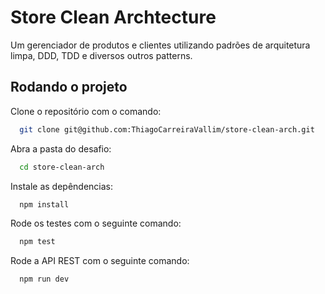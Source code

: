 # Store Clean Archtecture

Um gerenciador de produtos e clientes utilizando padrões de arquitetura limpa, DDD, TDD e diversos outros patterns.

## Rodando o projeto

Clone o repositório com o comando:

``` sh
  git clone git@github.com:ThiagoCarreiraVallim/store-clean-arch.git
```

Abra a pasta do desafio:

``` sh
  cd store-clean-arch
```

Instale as depêndencias:

``` sh
  npm install
```

Rode os testes com o seguinte comando:

``` sh
  npm test
```

Rode a API REST com o seguinte comando:

``` sh
  npm run dev
```
